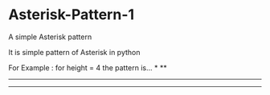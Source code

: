 # Asterisk-Pattern-1
A simple Asterisk pattern

It is simple pattern of Asterisk in python

For Example : for height = 4 the pattern is...
    *
   **
  ***
 ****
